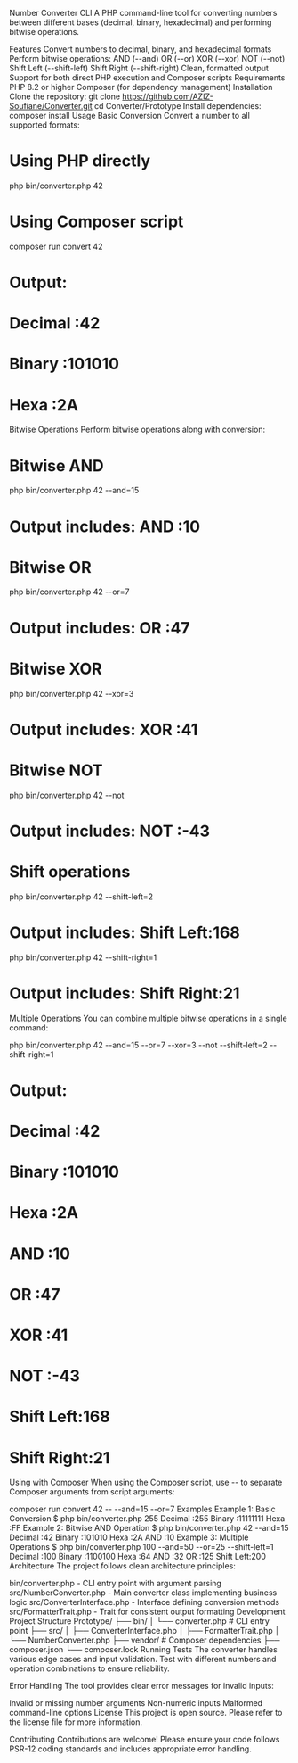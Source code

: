 Number Converter CLI
A PHP command-line tool for converting numbers between different bases (decimal, binary, hexadecimal) and performing bitwise operations.

Features
Convert numbers to decimal, binary, and hexadecimal formats
Perform bitwise operations:
AND (--and)
OR (--or)
XOR (--xor)
NOT (--not)
Shift Left (--shift-left)
Shift Right (--shift-right)
Clean, formatted output
Support for both direct PHP execution and Composer scripts
Requirements
PHP 8.2 or higher
Composer (for dependency management)
Installation
Clone the repository:
git clone https://github.com/AZIZ-Soufiane/Converter.git
cd Converter/Prototype
Install dependencies:
composer install
Usage
Basic Conversion
Convert a number to all supported formats:

# Using PHP directly
php bin/converter.php 42

# Using Composer script
composer run convert 42

# Output:
# Decimal :42
# Binary  :101010
# Hexa    :2A
Bitwise Operations
Perform bitwise operations along with conversion:

# Bitwise AND
php bin/converter.php 42 --and=15
# Output includes: AND :10

# Bitwise OR
php bin/converter.php 42 --or=7
# Output includes: OR :47

# Bitwise XOR
php bin/converter.php 42 --xor=3
# Output includes: XOR :41

# Bitwise NOT
php bin/converter.php 42 --not
# Output includes: NOT :-43

# Shift operations
php bin/converter.php 42 --shift-left=2
# Output includes: Shift Left:168

php bin/converter.php 42 --shift-right=1
# Output includes: Shift Right:21
Multiple Operations
You can combine multiple bitwise operations in a single command:

php bin/converter.php 42 --and=15 --or=7 --xor=3 --not --shift-left=2 --shift-right=1

# Output:
# Decimal :42
# Binary  :101010
# Hexa    :2A
# AND     :10
# OR      :47
# XOR     :41
# NOT     :-43
# Shift Left:168
# Shift Right:21
Using with Composer
When using the Composer script, use -- to separate Composer arguments from script arguments:

composer run convert 42 -- --and=15 --or=7
Examples
Example 1: Basic Conversion
$ php bin/converter.php 255
Decimal :255
Binary  :11111111
Hexa    :FF
Example 2: Bitwise AND Operation
$ php bin/converter.php 42 --and=15
Decimal :42
Binary  :101010
Hexa    :2A
AND     :10
Example 3: Multiple Operations
$ php bin/converter.php 100 --and=50 --or=25 --shift-left=1
Decimal :100
Binary  :1100100
Hexa    :64
AND     :32
OR      :125
Shift Left:200
Architecture
The project follows clean architecture principles:

bin/converter.php - CLI entry point with argument parsing
src/NumberConverter.php - Main converter class implementing business logic
src/ConverterInterface.php - Interface defining conversion methods
src/FormatterTrait.php - Trait for consistent output formatting
Development
Project Structure
Prototype/
├── bin/
│   └── converter.php       # CLI entry point
├── src/
│   ├── ConverterInterface.php
│   ├── FormatterTrait.php
│   └── NumberConverter.php
├── vendor/                 # Composer dependencies
├── composer.json
└── composer.lock
Running Tests
The converter handles various edge cases and input validation. Test with different numbers and operation combinations to ensure reliability.

Error Handling
The tool provides clear error messages for invalid inputs:

Invalid or missing number arguments
Non-numeric inputs
Malformed command-line options
License
This project is open source. Please refer to the license file for more information.

Contributing
Contributions are welcome! Please ensure your code follows PSR-12 coding standards and includes appropriate error handling.